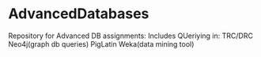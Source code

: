 # AdvancedDatabases
Repository for Advanced DB assignments:
Includes QUeriying in:
TRC/DRC
Neo4j(graph db queries)
PigLatin
Weka(data mining tool)
